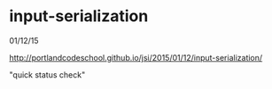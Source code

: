 # input-serialization

01/12/15

http://portlandcodeschool.github.io/jsi/2015/01/12/input-serialization/

"quick status check"
